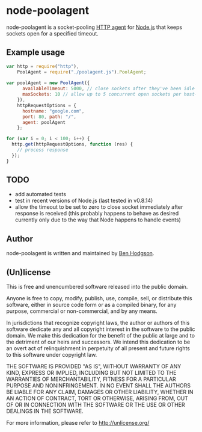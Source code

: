 # node-poolagent

node-poolagent is a socket-pooling
[HTTP agent](http://nodejs.org/api/http.html#http_class_http_agent) for
[Node.js](http://nodejs.org/) that keeps sockets open for a specified timeout.

## Example usage

```javascript
var http = require("http"),
    PoolAgent = require("./poolagent.js").PoolAgent;
    
var poolAgent = new PoolAgent({
      availableTimeout: 5000, // close sockets after they've been idle for 5000ms
      maxSockets: 10 // allow up to 5 concurrent open sockets per host-port pair
    }),
    httpRequestOptions = {
      hostname: "google.com",
      port: 80, path: "/",
      agent: poolAgent
    };

for (var i = 0; i < 100; i++) {
  http.get(httpRequestOptions, function (res) {
    // process response
  });
}
```

## TODO
  * add automated tests
  * test in recent versions of Node.js (last tested in v0.8.14)
  * allow the timeout to be set to zero to close socket immediately after
    response is received (this probably happens to behave as desired currently
    only due to the way that Node happens to handle events)

## Author
node-poolagent is written and maintained by [Ben Hodgson](http://benhodgson.com/).

## (Un)license

This is free and unencumbered software released into the public domain.

Anyone is free to copy, modify, publish, use, compile, sell, or distribute
this software, either in source code form or as a compiled binary, for any
purpose, commercial or non-commercial, and by any means.

In jurisdictions that recognize copyright laws, the author or authors of this
software dedicate any and all copyright interest in the software to the public
domain. We make this dedication for the benefit of the public at large and to
the detriment of our heirs and successors. We intend this dedication to be an
overt act of relinquishment in perpetuity of all present and future rights to
this software under copyright law.

THE SOFTWARE IS PROVIDED "AS IS", WITHOUT WARRANTY OF ANY KIND, EXPRESS OR
IMPLIED, INCLUDING BUT NOT LIMITED TO THE WARRANTIES OF MERCHANTABILITY,
FITNESS FOR A PARTICULAR PURPOSE AND NONINFRINGEMENT. IN NO EVENT SHALL THE
AUTHORS BE LIABLE FOR ANY CLAIM, DAMAGES OR OTHER LIABILITY, WHETHER IN AN
ACTION OF CONTRACT, TORT OR OTHERWISE, ARISING FROM, OUT OF OR IN CONNECTION
WITH THE SOFTWARE OR THE USE OR OTHER DEALINGS IN THE SOFTWARE.

For more information, please refer to <http://unlicense.org/>
